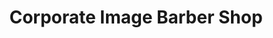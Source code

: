 ---
title: "Corporate Image Barber Shop"
url: /roanoke/corporate-image-barber-shop/
shop: hairdresser
---